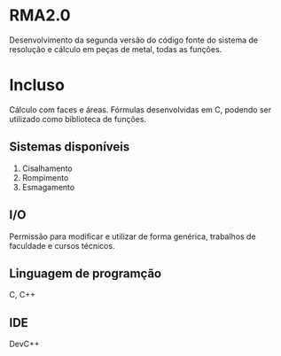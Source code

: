 # RMA2.0
Desenvolvimento da segunda versão do código fonte do sistema de resolução e cálculo em peças de metal, todas as funções.
# Incluso
Cálculo com faces e áreas.
Fórmulas desenvolvidas em C, podendo ser utilizado como biblioteca de funções.
## Sistemas disponíveis
1. Cisalhamento
2. Rompimento
3. Esmagamento
## I/O
Permissão para modificar e utilizar de forma genérica, trabalhos de faculdade e cursos técnicos.
## Linguagem de programção
C, C++
## IDE
DevC++


